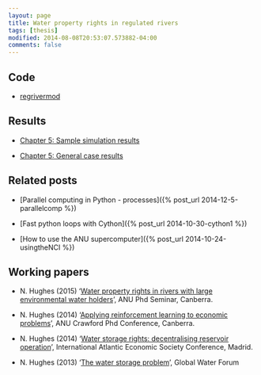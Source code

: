 ```yaml
---
layout: page
title: Water property rights in regulated rivers
tags: [thesis]
modified: 2014-08-08T20:53:07.573882-04:00
comments: false
---
```


Code
----

- [regrivermod](https://github.com/nealbob/regrivermod)

Results
-------

- [Chapter 5: Sample simulation results](http://nbviewer.ipython.org/github/nealbob/nealbob.github.io/blob/master/code/ch5timeseries.ipynb)

- [Chapter 5: General case results](https://public.tableau.com/views/chapter5_0/Story1?:embed=y&:showTabs=y&:display_count=yes)

Related posts
-------------
- [Parallel computing in Python - processes]({% post_url 2014-12-5-parallelcomp %})

- [Fast python loops with Cython]({% post_url 2014-10-30-cython1 %})

- [How to use the ANU supercomputer]({% post_url 2014-10-24-usingtheNCI %})

Working papers
--------------

- N. Hughes (2015) ‘[Water property rights in rivers with large environmental water holders](EWH_article.pdf)’, ANU Phd Seminar, Canberra.

- N. Hughes (2014) ‘[Applying reinforcement learning to economic problems](RL_article.pdf)’, ANU Crawford Phd Conference, Canberra.

- N. Hughes (2014) ‘[Water storage rights: decentralising reservoir operation](storagerights.pdf)’, International Atlantic Economic Society Conference, Madrid.

- N. Hughes (2013) ‘[The water storage problem](http://www.globalwaterforum.org/2013/12/09/the-water-storage-problem/)’, Global Water Forum



